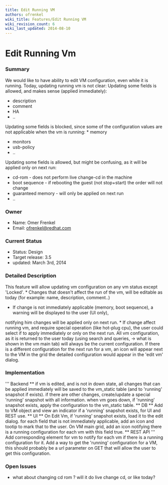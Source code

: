 ```yaml
---
title: Edit Running VM
authors: ofrenkel
wiki_title: Features/Edit Running VM
wiki_revision_count: 6
wiki_last_updated: 2014-08-10
---
```


# Edit Running Vm

### Summary

We would like to have ability to edit VM configuration, even while it is running.
Today, updating running vm is not clear:
Updating some fields is allowed, and makes sense (applied immediately):

*   description
*   comment
*   HA
*   ..

Updating some fields is blocked, since some of the configuration values are not applicable when the vm is running:
\* memory

*   monitors
*   usb-policy
*   ..

Updating some fields is allowed, but might be confusing, as it will be applied only on next run:

*   cd-rom - does not perform live change-cd in the machine
*   boot sequence - if rebooting the guest (not stop+start) the order will not change
*   guaranteed memory - will only be applied on next run
*   ..

### Owner

*   Name: Omer Frenkel
*   Email: ofrenkel@redhat.com

### Current Status

*   Status: Design
*   Target release: 3.5
*   updated: March 3rd, 2014

### Detailed Description

This feature will allow updating vm configuration on any vm status except 'Locked'.
\* Changes that doesn't affect the run of the vm, will be editable as today (for example: name, description, comment..)

*   If change is not immediately applicable (memory, boot sequence), a warning will be displayed to the user (UI only),

notifying him changes will be applied only on next run.
\* If change affect running vm, and require special operation (like hot-plug cpu), the user could select if to apply immediately or only on the next run.
All vm configuration, as it is returned to the user today (using search and queries,
-> what is shown in the vm main tab) will always be the current configuration.
If there is a different configuration for the next run for a vm, an icon will appear next to the VM in the grid
the detailed configuration would appear in the 'edit vm' dialog.

### Implementation

''' Backend **
if vm is edited, and is not in down state, all changes that can be applied immediately will be saved to the vm_static table (and to 'running' snapshot if exists).
if there are other changes, create/update a special 'running' snapshot with all information.
when vm goes down, if 'running' snapshot exists, apply the configuration to the vm_static table.
** DB **
Add to VM object and view an indicator if a 'running' snapshot exists, for UI and REST use.
** UI **
On Edit Vm, if 'running' snapshot exists, load it to the edit dialog.
for each field that is not immediately applicable, add an icon and tootip to mark that to the user.
On VM main grid, add an icon notifying there is a running configuration for each vm with this field true.
** REST API '''
Add corresponding element for vm to notify for each vm if there is a running configuration for it.
Add a way to get the 'running' configuration for a VM,
this should probably be a url parameter on GET that will allow the user to get this configuration.

### Open Issues

*   what about changing cd rom ? will it do live change cd, or like today?
